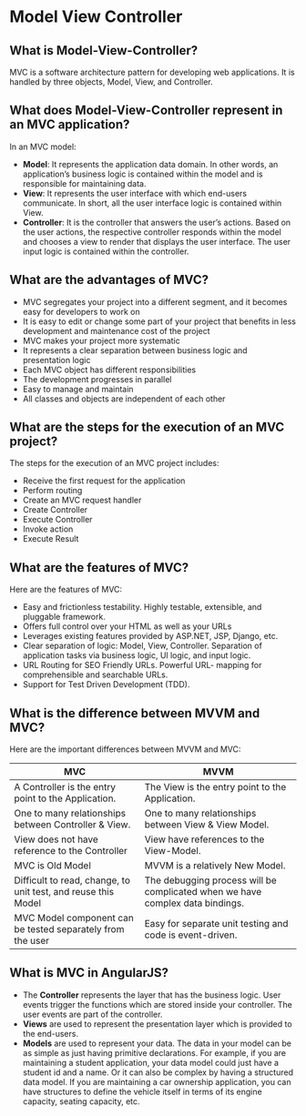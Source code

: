 # Model View Controller

## What is Model-View-Controller?
MVC is a software architecture pattern for developing web applications. It is handled by three objects, Model, View, and Controller.

## What does Model-View-Controller represent in an MVC application?
In an MVC model:
- __Model__: It represents the application data domain. In other words, an application’s business logic is contained within the model and is responsible for maintaining data.
- __View__: It represents the user interface with which end-users communicate. In short, all the user interface logic is contained within View.
- __Controller__: It is the controller that answers the user’s actions. Based on the user actions, the respective controller responds within the model and chooses a view to render that displays the user interface. The user input logic is contained within the controller.

## What are the advantages of MVC?
- MVC segregates your project into a different segment, and it becomes easy for developers to work on
- It is easy to edit or change some part of your project that benefits in less development and maintenance cost of the project
- MVC makes your project more systematic
- It represents a clear separation between business logic and presentation logic
- Each MVC object has different responsibilities
- The development progresses in parallel
- Easy to manage and maintain
- All classes and objects are independent of each other

## What are the steps for the execution of an MVC project?

The steps for the execution of an MVC project includes:
- Receive the first request for the application
- Perform routing
- Create an MVC request handler
- Create Controller
- Execute Controller
- Invoke action
- Execute Result

## What are the features of MVC?
Here are the features of MVC:
- Easy and frictionless testability. Highly testable, extensible, and pluggable framework.
- Offers full control over your HTML as well as your URLs
- Leverages existing features provided by ASP.NET, JSP, Django, etc.
- Clear separation of logic: Model, View, Controller. Separation of application tasks via business logic, Ul logic, and input logic.
- URL Routing for SEO Friendly URLs. Powerful URL- mapping for comprehensible and searchable URLs.
- Support for Test Driven Development (TDD).

## What is the difference between MVVM and MVC?
Here are the important differences between MVVM and MVC:

|MVC|MVVM|
|--- |--- |
|A Controller is the entry point to the Application.|The View is the entry point to the Application.|
|One to many relationships between Controller & View.|One to many relationships between View & View Model.|
|View does not have reference to the Controller|View have references to the View-Model.|
|MVC is Old Model|MVVM is a relatively New Model.|
|Difficult to read, change, to unit test, and reuse this Model|The debugging process will be complicated when we have complex data bindings.|
|MVC Model component can be tested separately from the user|Easy for separate unit testing and code is event-driven.|

## What is MVC in AngularJS?
- The __Controller__ represents the layer that has the business logic. User events trigger the functions which are stored inside your controller. The user events are part of the controller.
- __Views__ are used to represent the presentation layer which is provided to the end-users.
- __Models__ are used to represent your data. The data in your model can be as simple as just having primitive declarations. For example, if you are maintaining a student application, your data model could just have a student id and a name. Or it can also be complex by having a structured data model. If you are maintaining a car ownership application, you can have structures to define the vehicle itself in terms of its engine capacity, seating capacity, etc.
